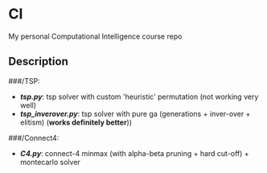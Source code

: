 # CI
My personal Computational Intelligence course repo


## Description

###/TSP:
 - *__tsp.py__*: tsp solver with custom 'heuristic' permutation (not working very well)
 - *__tsp_inverover.py__*: tsp solver with pure ga (generations + inver-over + elitism) (**works definitely better**))

###/Connect4:
 - *__C4.py__*: connect-4 minmax (with alpha-beta pruning + hard cut-off) + montecarlo solver